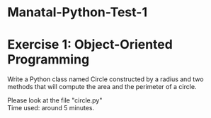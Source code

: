 # Manatal-Python-Test-1      
# Exercise 1: Object-Oriented Programming               
 
Write a Python class named Circle constructed by a radius and two methods that will compute the area and the perimeter of a circle.      


Please look at the file "circle.py"     
Time used: around 5 minutes.

